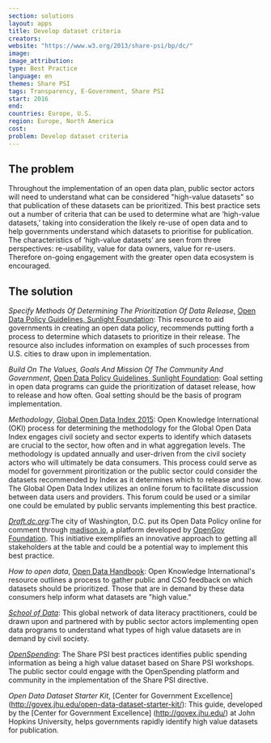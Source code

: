 ```yaml
---
section: solutions
layout: apps
title: Develop dataset criteria
creators: 
website: "https://www.w3.org/2013/share-psi/bp/dc/"
image: 
image_attribution:
type: Best Practice  
language: en
themes: Share PSI
tags: Transparency, E-Government, Share PSI
start: 2016
end: 
countries: Europe, U.S.
region: Europe, North America
cost: 
problem: Develop dataset criteria
---
```


## The problem
Throughout the implementation of an open data plan, public sector actors will need to understand what can be considered "high-value datasets" so that publication of these datasets can be prioritized. This best practice sets out a number of criteria that can be used to determine what are ‘high-value datasets,’ taking into consideration the likely re-use of open data and to help governments understand which datasets to prioritise for publication. The characteristics of ‘high-value datasets’ are seen from three perspectives: re-usability, value for data owners, value for re-users. Therefore on-going engagement with the greater open data ecosystem is encouraged.

## The solution
_Specify Methods Of Determining The Prioritization Of Data Release_, [Open Data Policy Guidelines, Sunlight Foundation](http://sunlightfoundation.com/opendataguidelines/#prioritization): This resource to aid governments in creating an open data policy, recommends putting forth a process to determine which datasets to prioritize in their release. The resource also includes information on examples of such processes from U.S. cities to draw upon in implementation.

_Build On The Values, Goals And Mission Of The Community And Government_, [Open Data Policy Guidelines, Sunlight Foundation](http://sunlightfoundation.com/opendataguidelines/#goals-and-values): Goal setting in open data programs can guide the prioritization of dataset release, how to release and how often. Goal setting should be the basis of program implementation.

_Methodology_, [Global Open Data Index 2015](http://index.okfn.org/methodology/): Open Knowledge International (OKI) process for determining the methodology for the Global Open Data Index engages civil society and sector experts to identify which datasets are crucial to the sector, how often and in what aggregation levels. The methodology is updated annually and user-driven from the civil society actors who will ultimately be data consumers. This process could serve as model for government piroritization or the public sector could consider the datasets recommended by Index as it determines which to release and how. The Global Open Data Index utilizes an online forum to facilitate discussion between data users and providers. This forum could be used or a similar one could be emulated by public servants implementing this best practice.

_[Draft.dc.org](http://draft.dc.gov/)_:The city of Washington, D.C. put its Open Data Policy online for comment through [madison.io](madison.io), a platform developed by [OpenGov Foundation](http://opengovfoundation.org/). This initiative exemplifies an innovative approach to getting all stakeholders at the table and could be a potential way to implement this best practice.

_How to open data_, [Open Data Handbook](http://opendatahandbook.org/guide/en/how-to-open-up-data/): Open Knowledge International's resource outlines a process to gather public and CSO feedback on which datasets should be prioritized. Those that are in demand by these data consumers help inform what datasets are "high value."

[_School of Data_](http://schoolofdata.org/): This global network of data literacy practitioners, could be drawn upon and partnered with by public sector actors implementing open data programs to understand what types of high value datasets are in demand by civil society.

[_OpenSpending_](http://community.openspending.org/): The Share PSI best practices identifies public spending information as being a high value dataset based on Share PSI workshops. The public sector could engage with the OpenSpending platform and community in the implementation of the Share PSI directive.

_Open Data Dataset Starter Kit_, [Center for Government Excellence] (http://govex.jhu.edu/open-data-dataset-starter-kit/): This guide, developed by the [Center for Government Excellence] (http://govex.jhu.edu/) at John Hopkins University, helps governments rapidly identify high value datasets for publication.
